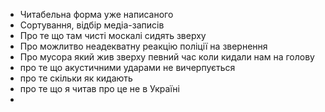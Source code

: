 * Читабельна форма уже написаного
* Сортування, відбір медіа-записів
* Про те що там чисті москалі сидять зверху
* Про можлитво неадекватну реакцію поліції на звернення
* Про мусора який жив зверху певний час коли кидали нам на голову
* про те що акустичними ударами не вичерпується
* про те скільки як кидають
* про те що я читав про це не в Україні
* 

